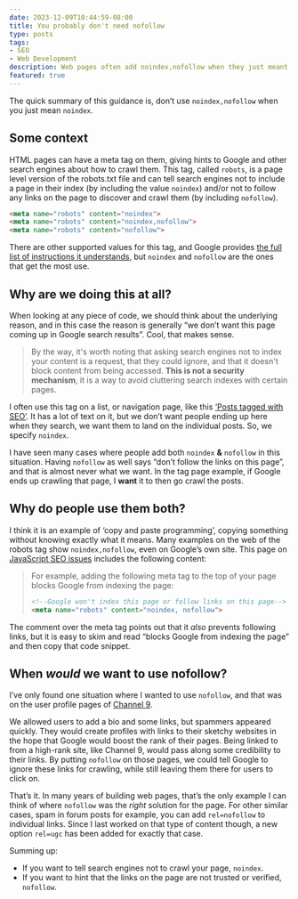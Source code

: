 ```yaml
---
date: 2023-12-09T10:44:59-08:00
title: You probably don't need nofollow
type: posts
tags:
- SEO
- Web Development
description: Web pages often add noindex,nofollow when they just meant noindex. Using nofollow incorrectly could prevent proper discovery of your pages by crawlers.
featured: true
---
```


The quick summary of this guidance is, don’t use `noindex,nofollow` when you just mean `noindex`.

## Some context

HTML pages can have a meta tag on them, giving hints to Google and other search engines about how to crawl them. This tag, called `robots`, is a page level version of the robots.txt file and can tell search engines not to include a page in their index (by including the value `noindex`) and/or not to follow any links on the page to discover and crawl them (by including `nofollow`).

```html
<meta name="robots" content="noindex">
<meta name="robots" content="noindex,nofollow">
<meta name="robots" content="nofollow">
```

There are other supported values for this tag, and Google provides [the full list of instructions it understands](https://developers.google.com/search/docs/crawling-indexing/robots-meta-tag#directives), but `noindex` and `nofollow` are the ones that get the most use.

## Why are we doing this at all?

When looking at any piece of code, we should think about the underlying reason, and in this case the reason is generally “we don’t want this page coming up in Google search results”. Cool, that makes sense.

> By the way, it's worth noting that asking search engines not to index your content is a request, that they could ignore, and that it doesn't block content from being accessed. **This is not a security mechanism**, it is a way to avoid cluttering search indexes with certain pages.

I often use this tag on a list, or navigation page, like this [‘Posts tagged with SEO’](https://www.duncanmackenzie.net/tags/seo). It has a lot of text on it, but we don’t want people ending up here when they search, we want them to land on the individual posts. So, we specify `noindex`.

I have seen many cases where people add both `noindex` **&** `nofollow` in this situation. Having `nofollow` as well says “don’t follow the links on this page”, and that is almost never what we want. In the tag page example, if Google ends up crawling that page, I **want** it to then go crawl the posts.

## Why do people use them both?

I think it is an example of ‘copy and paste programming’, copying something without knowing exactly what it means. Many examples on the web of the robots tag show `noindex,nofollow`, even on Google’s own site. This page on [JavaScript SEO issues](https://developers.google.com/search/docs/crawling-indexing/javascript/javascript-seo-basics#use-meta-robots-tags-carefully) includes the following content:

>For example, adding the following meta tag to the top of your page blocks Google from indexing the page:
>
>```html
><!--Google won't index this page or follow links on this page-->
><meta name="robots" content="noindex, nofollow">
>```

The comment over the meta tag points out that it *also* prevents following links, but it is easy to skim and read “blocks Google from indexing the page” and then copy that code snippet.

## When *would* we want to use nofollow?

I’ve only found one situation where I wanted to use `nofollow`, and that was on the user profile pages of [Channel 9](https://en.wikipedia.org/wiki/Channel_9_(Microsoft)).

We allowed users to add a bio and some links, but spammers appeared quickly. They would create profiles with links to their sketchy websites in the hope that Google would boost the rank of their pages. Being linked to from a high-rank site, like Channel 9, would pass along some credibility to their links. By putting `nofollow` on those pages, we could tell Google to ignore these links for crawling, while still leaving them there for users to click on.

That’s it. In many years of building web pages, that’s the only example I can think of where `nofollow` was the *right* solution for the page. For other similar cases, spam in forum posts for example, you can add `rel=nofollow` to individual links. Since I last worked on that type of content though, a new option `rel=ugc` has been added for exactly that case.

Summing up:

- If you want to tell search engines not to crawl your page, `noindex`.
- If you want to hint that the links on the page are not trusted or verified, `nofollow`.
